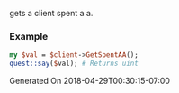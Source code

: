 gets a client spent a a.
### Example

```perl
my $val = $client->GetSpentAA();
quest::say($val); # Returns uint
```


Generated On 2018-04-29T00:30:15-07:00